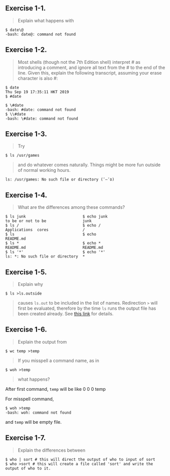 ## Exercise 1-1.
> Explain what happens with
```
$ date\@
-bash: date@: command not found
```

## Exercise 1-2.
> Most shells (though not the 7th Edition shell) interpret # as introducing a comment, and ignore all text from the # to the end of the line. Given this, explain the following transcript, assuming your erase character is also #:
```
$ date
Thu Sep 19 17:35:11 HKT 2019
$ #date

$ \#date
-bash: #date: command not found
$ \\#date
-bash: \#date: command not found
```

## Exercise 1-3.
> Try
```
$ ls /usr/games
```
> and do whatever comes naturally. Things might be more fun outside of normal working hours.
```
ls: /usr/games: No such file or directory (¯―¯٥)
```

## Exercise 1-4.
> What are the differences among these commands?
```
$ ls junk                         $ echo junk
to be or not to be                junk
$ ls /                            $ echo /
Applications  cores               /
$ ls                              $ echo
README.md                         
$ ls *                            $ echo *
README.md                         README.md
$ ls '*'                          $ echo '*'
ls: *: No such file or directory  *
```

## Exercise 1-5.
> Explain why
```
$ ls >ls.outside
```
> causes `ls.out` to be included in the list of names.
Redirection `>` will first be evaluated, therefore by the time `ls` runs the output file has been created already. See [this link](https://askubuntu.com/questions/728382/why-does-ls-ls-out-cause-ls-out-to-be-included-in-list-of-names) for details.

## Exercise 1-6.
> Explain the output from
```
$ wc temp >temp
```
> If you misspell a command name, as in
```
$ woh >temp
```
> what happens?

After first command, `temp` will be like        0       0       0 temp

For misspell command,
```
$ woh >temp
-bash: woh: command not found
```
and `temp` will be empty file.

## Exercise 1-7.
> Explain the differences between
```
$ who | sort # this will direct the output of who to input of sort
$ who >sort # this will create a file called 'sort' and write the output of who to it. 
```
